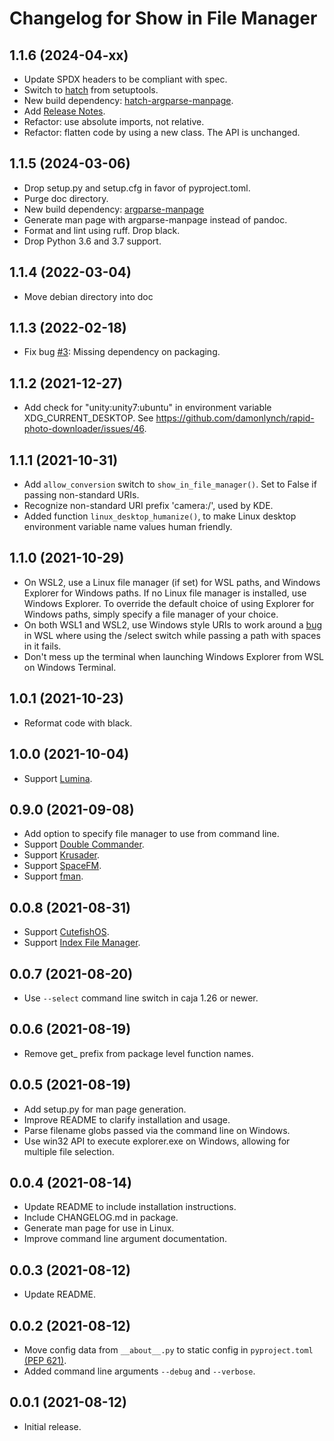 Changelog for Show in File Manager
==================================

1.1.6 (2024-04-xx)
------------------
 - Update SPDX headers to be compliant with spec.
 - Switch to [hatch](https://hatch.pypa.io/latest/) from setuptools.
 - New build dependency: [hatch-argparse-manpage](https://github.com/damonlynch/hatch-argparse-manpage).
 - Add [Release Notes](RELEASE_NOTES.md).
 - Refactor: use absolute imports, not relative.
 - Refactor: flatten code by using a new class. The API is unchanged.

1.1.5 (2024-03-06)
------------------
 - Drop setup.py and setup.cfg in favor of pyproject.toml.
 - Purge doc directory.
 - New build dependency: [argparse-manpage](https://github.com/praiskup/argparse-manpage)
 - Generate man page with argparse-manpage instead of pandoc.
 - Format and lint using ruff. Drop black.
 - Drop Python 3.6 and 3.7 support.

1.1.4 (2022-03-04)
------------------
 - Move debian directory into doc

1.1.3 (2022-02-18)
------------------
 - Fix bug [#3](https://github.com/damonlynch/showinfilemanager/issues/3):
   Missing dependency on packaging.

1.1.2 (2021-12-27)
------------------
 - Add check for "unity:unity7:ubuntu" in environment variable
   XDG_CURRENT_DESKTOP. 
   See https://github.com/damonlynch/rapid-photo-downloader/issues/46.

1.1.1 (2021-10-31)
------------------
 - Add `allow_conversion` switch to `show_in_file_manager()`. Set to False 
   if passing non-standard URIs.
 - Recognize non-standard URI prefix 'camera:/', used by KDE.
 - Added function `linux_desktop_humanize()`, to make Linux desktop environment 
   variable name values human friendly.

1.1.0 (2021-10-29)
------------------
 - On WSL2, use a Linux file manager (if set) for WSL paths, and Windows 
   Explorer for Windows paths. If no Linux file manager is installed, use 
   Windows Explorer. To override the default choice of using Explorer for 
   Windows paths, simply specify a file manager of your choice.
 - On both WSL1 and WSL2, use Windows style URIs to work around a
   [bug](https://github.com/microsoft/WSL/issues/7603) in WSL where using 
   the /select switch while passing a path with spaces in it fails.
 - Don't mess up the terminal when launching Windows Explorer from WSL 
   on Windows Terminal.
 
1.0.1 (2021-10-23)
-----------------
 - Reformat code with black.

1.0.0 (2021-10-04)
------------------
 - Support [Lumina](https://lumina-desktop.org/).

0.9.0 (2021-09-08)
------------------
 - Add option to specify file manager to use from command line.
 - Support [Double Commander](https://doublecmd.sourceforge.io/).
 - Support [Krusader](https://krusader.org/).
 - Support [SpaceFM](https://ignorantguru.github.io/spacefm/).
 - Support [fman](https://fman.io/).

0.0.8 (2021-08-31)
------------------
 - Support [CutefishOS](https://en.cutefishos.com/).
 - Support [Index File Manager](https://invent.kde.org/maui/index-fm).

0.0.7 (2021-08-20)
------------------
 - Use `--select` command line switch in caja 1.26 or newer.

0.0.6 (2021-08-19)
------------------
 - Remove get_ prefix from package level function names.

0.0.5 (2021-08-19)
------------------
 - Add setup.py for man page generation.
 - Improve README to clarify installation and usage.
 - Parse filename globs passed via the command line on Windows.
 - Use win32 API to execute explorer.exe on Windows, allowing for
   multiple file selection.

0.0.4 (2021-08-14)
------------------
 - Update README to include installation instructions.
 - Include CHANGELOG.md in package.
 - Generate man page for use in Linux.
 - Improve command line argument documentation.

0.0.3 (2021-08-12)
------------------
 - Update README.

0.0.2 (2021-08-12)
------------------
 - Move config data from `__about__.py` to static config in 
   `pyproject.toml` [(PEP 621)](https://www.python.org/dev/peps/pep-0621/).
 - Added command line arguments `--debug` and `--verbose`.

0.0.1 (2021-08-12)
------------------
 - Initial release.

